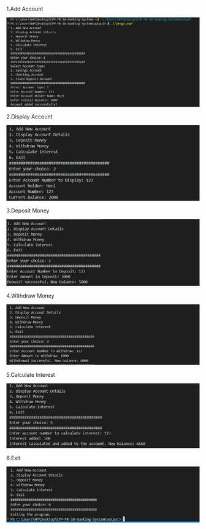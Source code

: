 1.Add Account

![alt text](output/BMS1.png)

2.Display Account

![alt text](output/BMS2.png)

3.Deposit Money

![alt text](output/BMS3.png)

4.Withdraw Money

![alt text](output/BMS4.png)

5.Calculate Interest

![alt text](output/BMS5.png)

6.Exit

![alt text](output/BMS6.png)